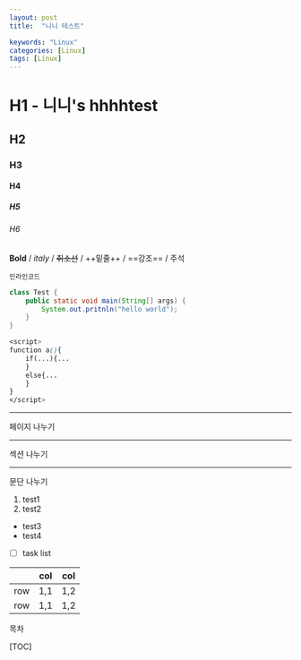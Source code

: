```yaml
---
layout: post
title:  "니니 테스트"

keywords: "Linux"
categories: [Linux]
tags: [Linux]
---
```



# H1 - 니니's hhhhtest
## H2
### H3
#### H4
##### H5
###### H6

**Bold** / *italy* / ~~취소선~~ / ++밑줄++ / ==강조== / 주석 <!--주석-->

`인라인코드  `
```java
class Test {
    public static void main(String[] args) {
        System.out.pritnln("hello world");
    }
}
```

```css
<script>
function a(){
	if(...){...
    }
    else{...
    }
}
</script>
```

***
페이지 나누기

- - -
섹션 나누기

_ _ _
문단 나누기

1. test1
2. test2

- test3
- test4

- [ ] task list


| 		 |   col  |   col  |
|--------|--------|--------|
|   row  |  1,1   |  1,2   |
|   row  |  1,1   |  1,2   |


목차

[TOC]
